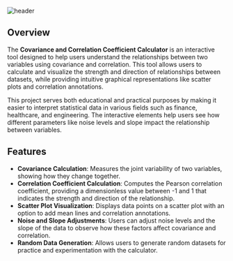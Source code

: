 ![header](https://capsule-render.vercel.app/api?type=waving&height=300&color=gradient&customColorList=16&text=Covariance%20and%20Correlation%20Coefficient%20Calculator&fontSize=31&animation=twinkling)


## Overview

The **Covariance and Correlation Coefficient Calculator** is an interactive tool designed to help users understand the relationships between two variables using covariance and correlation. This tool allows users to calculate and visualize the strength and direction of relationships between datasets, while providing intuitive graphical representations like scatter plots and correlation annotations.

This project serves both educational and practical purposes by making it easier to interpret statistical data in various fields such as finance, healthcare, and engineering. The interactive elements help users see how different parameters like noise levels and slope impact the relationship between variables.

## Features

- **Covariance Calculation**: Measures the joint variability of two variables, showing how they change together.
- **Correlation Coefficient Calculation**: Computes the Pearson correlation coefficient, providing a dimensionless value between -1 and 1 that indicates the strength and direction of the relationship.
- **Scatter Plot Visualization**: Displays data points on a scatter plot with an option to add mean lines and correlation annotations.
- **Noise and Slope Adjustments**: Users can adjust noise levels and the slope of the data to observe how these factors affect covariance and correlation.
- **Random Data Generation**: Allows users to generate random datasets for practice and experimentation with the calculator.
